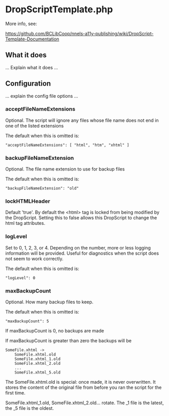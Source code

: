 # DropScriptTemplate.php

More info, see:

https://github.com/BCLibCoop/nnels-a11y-publishing/wiki/DropScript-Template-Documentation

## What it does

... Explain what it does ...

## Configuration

... explain the config file options ...

### acceptFileNameExtensions

Optional. The script will ignore any files whose file name does not end in one of the listed extensions

The default when this is omitted is:

    "acceptFileNameExtensions": [ "html", "htm", "xhtml" ]

### backupFileNameExtension

Optional. The file name extension to use for backup files

The default when this is omitted is:

    "backupFileNameExtension": "old"

### lockHTMLHeader

Default 'true'. By default the &lt;html&gt; tag is locked from being modified by the 
DropScript. Setting this to false allows this DropScript to change the html tag attributes.

### logLevel

Set to 0, 1, 2, 3, or 4. Depending on the number, more or less logging information will be
provided. Useful for diagnostics when the script does not seem to work correctly.

The default when this is omitted is:

    "logLevel": 0

### maxBackupCount

Optional. How many backup files to keep.

The default when this is omitted is:

    "maxBackupCount": 5

If maxBackupCount is 0, no backups are made

If maxBackupCount is greater than zero the backups will be

    SomeFile.xhtml ->
        SomeFile.xhtml.old
        SomeFile.xhtml_1.old
        SomeFile.xhtml_2.old
        ...
        SomeFile.xhtml_5.old

The SomeFile.xhtml.old is special: once made, it is never overwritten. It
stores the content of the original file from before you ran the script for the 
first time.

SomeFile.xhtml&lowbar;1.old, SomeFile.xhtml&lowbar;2.old... rotate. The &lowbar;1 file is the latest,
the &lowbar;5 file is the oldest.